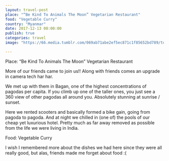 ```yaml
---
layout: travel-post
place: "“Be Kind To Animals The Moon” Vegetarian Restaurant"
food: "Vegetable Curry"
country: "Myanmar"
date: 2017-12-13 00:00:00
publish: true
categories: travel
image: "https://66.media.tumblr.com/069ab71abe2ef5ec871c1f85652bd789/tumblr_p0zmkdTq8G1wkhtd7o1_1280.jpg"

---
```


Place: “Be Kind To Animals The Moon” Vegetarian Restaurant

More of our friends came to join us!! Along with friends comes an upgrade in camera tech har har.

We met up with them in Bagan, one of the highest concentrations of pagodas per capita. If you climb up one of the taller ones, you just see a 360 view of other pagodas all around you. Absolutely stunning at sunrise / sunset.

Here we rented scooters and basically formed a bike gain, going from pagoda to pagoda. And at night we chilled in (one of) the pools of our cheap yet luxurious hotel. Pretty much as far away removed as possible from the life we were living in India.

Food: Vegetable Curry

I wish I remembered more about the dishes we had here since they were all really good, but alas, friends made me forget about food :(